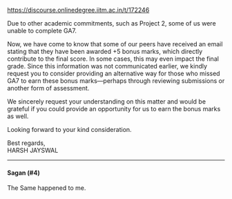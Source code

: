 https://discourse.onlinedegree.iitm.ac.in/t/172246

Due to other academic commitments, such as Project 2, some of us were unable to complete GA7.</p>
<p>Now, we have come to know that some of our peers have received an email stating that they have been awarded +5 bonus marks, which directly contribute to the final score. In some cases, this may even impact the final grade. Since this information was not communicated earlier, we kindly request you to consider providing an alternative way for those who missed GA7 to earn these bonus marks—perhaps through reviewing submissions or another form of assessment.</p>
<p>We sincerely request your understanding on this matter and would be grateful if you could provide an opportunity for us to earn the bonus marks as well.</p>
<p>Looking forward to your kind consideration.</p>
<p>Best regards,<br/>
HARSH JAYSWAL</p><hr>

<h4>Sagan (#4)</h4>
<p>The Same happened to me.